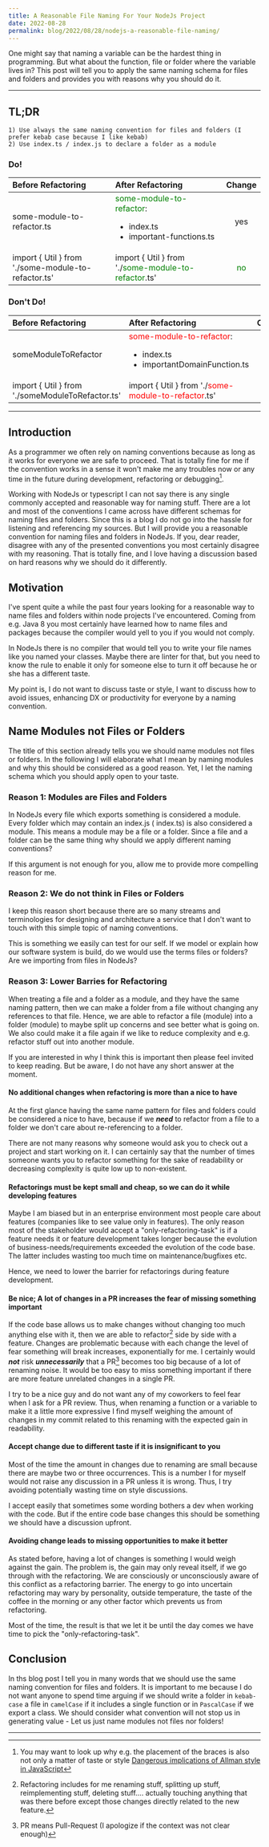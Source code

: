 ```yaml
---
title: A Reasonable File Naming For Your NodeJs Project
date: 2022-08-28
permalink: blog/2022/08/28/nodejs-a-reasonable-file-naming/
---
```


One might say that naming a variable can be the hardest thing in programming. But what about the function, file or
folder where the variable lives in? This post will tell you to apply the same naming schema for files and folders and
provides you with reasons why you should do it.
___
## TL;DR

```text
1) Use always the same naming convention for files and folders (I prefer kebab case because I like kebab)
2) Use index.ts / index.js to declare a folder as a module
```

### Do!
| Before Refactoring                                  | After Refactoring                                                                                                   |               Change                |
|:----------------------------------------------------|:--------------------------------------------------------------------------------------------------------------------|:-----------------------------------:|
| some-module-to-refactor.ts                          | <span style="color:green">some-module-to-refactor</span>: <ul><li>index.ts</li><li>important-functions.ts</li></ul> |                 yes                 |
| import { Util } from './some-module-to-refactor.ts' | import { Util } from './<span style="color:green">some-module-to-refactor</span>.ts'                                | <span style="color:green">no</span> |

### Don't Do!

| Before Refactoring                               | After Refactoring                                                                                                     |              Change               |
|:-------------------------------------------------|:----------------------------------------------------------------------------------------------------------------------|:---------------------------------:|
| someModuleToRefactor                             | <span style="color:red">some-module-to-refactor</span>: <ul><li>index.ts</li><li>importantDomainFunction.ts</li></ul> |                yes                |
| import { Util } from './someModuleToRefactor.ts' | import { Util } from './<span style="color:red">some-module-to-refactor</span>.ts'                                    | <span style="color:red">no</span> |

___

## Introduction

As a programmer we often rely on naming conventions because as long as it works for everyone we are safe to proceed.
That is totally fine for me if the convention works in a sense it won't make me any troubles now or any
time in the future during development, refactoring or debugging[^1].

Working with NodeJs or typescript I can not say there is any single commonly accepted and reasonable way for naming
stuff. There are a lot and most of the conventions I came across have different schemas for naming files and folders.
Since this is a blog I do not go into the hassle for listening and referencing my sources. But I will provide you a
reasonable convention for naming files and folders in NodeJs. If you, dear reader, disagree with any of the presented
conventions
you most certainly disagree with my reasoning. That is totally fine, and I love having a discussion based on hard
reasons why we should do it differently.

## Motivation

I've spent quite a while the past four years looking for a reasonable way to name files and folders within node projects
I've encountered.
Coming from e.g. Java 8 you most certainly have learned how to name files and packages because the compiler would yell
to you if you would not comply.

In NodeJs there is no compiler that would tell you to write your file names like you named your classes. Maybe there are
linter for that, but you need to know the rule to enable it only for someone else to turn it off because he or she has a
different taste.

My point is, I do not want to discuss taste or style, I want to discuss how to avoid issues, enhancing
DX or productivity for everyone by a naming convention.

## Name Modules not Files or Folders

The title of this section already tells you we should name modules not files or folders. In the following I will
elaborate what I mean by naming modules and why this should be considered as a good reason. Yet, I let the naming schema
which you should apply open to your taste.

### Reason 1: Modules are Files and Folders

In NodeJs every file which exports something is considered a module. Every folder which may contain an index.js (
index.ts) is also considered a module.
This means a module may be a file or a folder. Since a file and a folder can be the same thing why should we apply
different naming conventions?

If this argument is not enough for you, allow me to provide more compelling reason for me.

### Reason 2: We do not think in Files or Folders

I keep this reason short because there are so many streams and terminologies for designing and architecture a service
that I don't want to touch with this simple topic of naming conventions.

This is something we easily can test for our self. If we model or explain how our software system is build, do we would
use the terms
files or folders? Are we importing from files in NodeJs?

### Reason 3: Lower Barries for Refactoring

When treating a file and a folder as a module, and they have the same naming pattern, then we can make a folder from a
file without changing any references to that file. Hence, we are able to refactor a file (module) into a folder (module)
to maybe split up concerns and see better what is going on. We also could make it a file again if we like to reduce
complexity and e.g. refactor stuff out into another module.

If you are interested in why I think this is important then please feel invited to keep reading. But be aware, I do not
have any short answer at the moment.

#### No additional changes when refactoring is more than a nice to have

At the first glance having the same name pattern for files and folders could be considered a nice to have, because if
we ___need___ to refactor from a file to a folder we
don't care about re-referencing to a folder.

There are not many reasons why someone would ask you to check out a project and start working on it. I can certainly
say that the number of times someone wants you to refactor something for the sake of readability or decreasing
complexity is quite low up to non-existent.

#### Refactorings must be kept small and cheap, so we can do it while developing features

Maybe I am biased but in an enterprise environment most people care about features (companies like to see value only in
features). The only reason most of the stakeholder would accept a "only-refactoring-task" is if a feature needs it or
feature
development takes longer because the evolution of business-needs/requirements exceeded the evolution of the code base.
The latter includes wasting too much time on maintenance/bugfixes etc.

Hence, we need to lower the barrier for refactorings during feature development.

#### Be nice; A lot of changes in a PR increases the fear of missing something important

If the code base allows us to make changes without changing too much anything else with it, then we are able to
refactor[^2] side by side with a feature. Changes are problematic because with each change the
level of fear something will break increases, exponentially for me. I certainly would ___not___ risk ___unnecessarily___
that a PR[^3] becomes too big because of a lot of renaming noise. It would be too easy to miss something important if
there are more feature unrelated changes in a single PR.

I try to be a nice guy and do not want any of my coworkers to feel fear when I ask for a PR review. Thus, when renaming
a function or a variable to make it a little more expressive I find myself weighing the amount of changes in my commit
related to this renaming with the expected gain in readability.

#### Accept change due to different taste if it is insignificant to you

Most of the time the amount in changes due to renaming are small because there are maybe two or three occurrences. This
is a number I for myself would not raise any discussion in a PR unless it is wrong. Thus, I try avoiding potentially
wasting time on style discussions.

I accept easily that sometimes some wording bothers a dev when working with the code. But if the entire code base
changes this should be something we should have a discussion upfront.

#### Avoiding change leads to missing opportunities to make it better

As stated before, having a lot of changes is something I would weigh against the gain. The problem is, the gain may only
reveal itself, if we go through with the refactoring. We are consciously or unconsciously aware of this conflict as
a refactoring barrier. The energy to go into uncertain refactoring may wary by personality, outside temperature, the
taste of the coffee in the morning or any other factor which prevents us from refactoring. 

Most of the time, the result is that we let it be until the day comes we have time to pick the "only-refactoring-task".

## Conclusion

In ths blog post I tell you in many words that we should use the same naming convention for files and folders.
It is important to me because I do not want anyone to spend time arguing if we should write a folder in `kebab-case` a
file in `camelCase` if it includes a single function or in `PascalCase` if we export a class. We should consider what
convention will not stop us in generating value - Let us just name modules not files nor folders!

---

[^1]: You may want to look up why e.g. the placement of the braces is also not only a matter of taste or
style [Dangerous implications of Allman style in JavaScript](https://splunktool.com/dangerous-implications-of-allman-style-in-javascript)

[^2]: Refactoring includes for me renaming stuff, splitting up stuff, reimplementing stuff, deleting stuff.... actually
touching anything that was there before except those changes directly related to the new feature.

[^3]: PR means Pull-Request (I apologize if the context was not clear enough)
